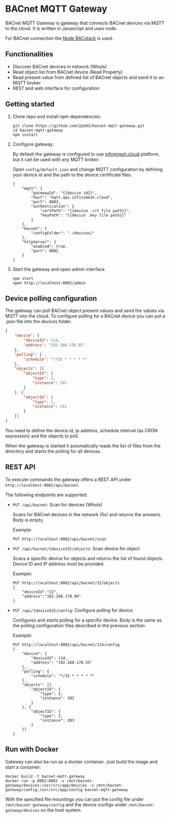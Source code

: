 # BACnet MQTT Gateway

BACnet MQTT Gateway is gateway that connects BACnet devices via MQTT to the cloud. It is written in Javascript and uses node.

For BACnet connection the [Node BACstack](https://github.com/fh1ch/node-bacstack) is used.

## Functionalities

* Discover BACnet devices in network (WhoIs)
* Read object list from BACnet device (Read Property)
* Read present value from defined list of BACnet objects and send it to an MQTT broker
* REST and web interface for configuration

## Getting started

1. Clone repo and install npm dependencies:

    ```shell
    git clone https://github.com/2pk03/bacnet-mqtt-gateway.git
    cd bacnet-mqtt-gateway
    npm install
    ```

2. Configure gateway:

    By default the gateway is configured to use [infinimesh.cloud](https://console.infinimesh.cloud) platform, but it can be used with any MQTT broker.
    
    Open `config/default.json` and change MQTT configuration by defining your device id and the path to the device certificate files.
    
    ```
    {
        "mqtt": {
            "gatewayId": "{{device id}}",
            "host": "mqtt.api.infinimesh.cloud",
            "port": 8883,
            "authentication": {
                "certPath": "{{device .crt file path}}",
                "keyPath": "{{device .key file path}}"
            }
        },
        "bacnet": {
            "configFolder": "./devices/"
        },
        "httpServer": {
            "enabled": true,
            "port": 8082
        }
    }
    ```
    
3. Start the gateway and open admin interface

    ```shell
    npm start
    open http://localhost:8082/admin
    ```

## Device polling configuration

The gateway can poll BACnet object present values and send the values via MQTT into the cloud. To configure polling for a BACnet device you can put a .json file into the devices folder.

```json
{
    "device": {
        "deviceId": 114,
        "address": "192.168.178.55"
    },
    "polling": {
        "schedule": "*/15 * * * * *"
    },
    "objects": [{
        "objectId": {
            "type": 2,
            "instance": 202
        }
    }, {
        "objectId": {
            "type": 2,
            "instance": 203
        }
    }]
}
```

You need to define the device id, ip address, schedule interval (as CRON expression) and the objects to poll.

When the gateway is started it automatically reads the list of files from the directory and starts the polling for all devices.
 
## REST API

To execute commands the gateway offers a REST API under `http://localhost:8082/api/bacnet`.

The following endpoints are supported:

* `PUT /api/bacnet`: Scan for devices (WhoIs)
    
    Scans for BACnet devices in the network (5s) and returns the answers. Body is empty.
    
    Example:
    ```
    PUT http://localhost:8082/api/bacnet/scan
    ```  
    
* `PUT /api/bacnet/{deviceId}/objects`: Scan device for object

    Scans a specific device for objects and returns the list of found objects. Device ID and IP address must be provided.
    
    Example:
    ```
    PUT http://localhost:8082/api/bacnet/22/objects
    {
        "deviceId":"22",
        "address":"192.168.178.99"
    }
    ```
    
* `PUT /api/{deviceId}/config`: Configure polling for device

    Configures and starts polling for a specific device. Body is the same as the polling configuration files described in the previous section.
    
    Example:
    ```
    PUT http://localhost:8082/api/bacnet/114/config
    {
        "device": {
            "deviceId": 114,
            "address": "192.168.178.55"
        },
        "polling": {
            "schedule": "*/15 * * * * *"
        },
        "objects": [{
            "objectId": {
                "type": 2,
                "instance": 202
            }
        }, {
            "objectId": {
                "type": 2,
                "instance": 203
            }
        }]
    }
    ```

## Run with Docker

Gateway can also be run as a docker container. Just build the image and start a container:

```shell
docker build -t bacnet-mqtt-gateway
docker run -p 8082:8082 -v /mnt/bacnet-gateway/devices:/usr/src/app/devices -v /mnt/bacnet-gateway/config:/usr/src/app/config bacnet-mqtt-gateway
```

With the specified file mountings you can put the config file under `/mnt/bacnet-gateway/config` and the device configs under `/mnt/bacnet-gateway/devices` on the host system.
